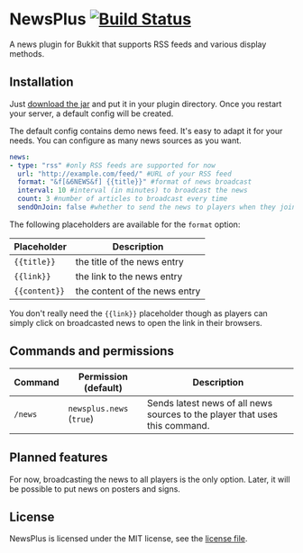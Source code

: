 # NewsPlus [![Build Status](https://ci.wertarbyte.com/job/NewsPlus/badge/icon)](https://ci.wertarbyte.com/job/NewsPlus)
A news plugin for Bukkit that supports RSS feeds and various display methods.

## Installation
Just [download the jar][ci] and put it in your plugin directory. Once you restart your server, a default
config will be created.

[ci]: https://ci.wertarbyte.com/job/NewsPlus/lastStableBuild/

The default config contains demo news feed. It's easy to adapt it for your needs. You can configure
as many news sources as you want.

```yaml
news:
- type: "rss" #only RSS feeds are supported for now
  url: "http://example.com/feed/" #URL of your RSS feed
  format: "&f[&6NEWS&f] {{title}}" #format of news broadcast
  interval: 10 #interval (in minutes) to broadcast the news
  count: 3 #number of articles to broadcast every time
  sendOnJoin: false #whether to send the news to players when they join (defaults to false)
```

The following placeholders are available for the `format` option:

| Placeholder   | Description                    |
|---------------|--------------------------------|
| `{{title}}`   | the title of the news entry    |
| `{{link}}`    | the link to the news entry     |
| `{{content}}` | the content of the news entry  |

You don't really need the `{{link}}` placeholder though as players can simply click on broadcasted
news to open the link in their browsers.

## Commands and permissions

| Command     | Permission (default)     | Description                                                                 |
|-------------|--------------------------|-----------------------------------------------------------------------------|
| `/news`     | `newsplus.news` (`true`) | Sends latest news of all news sources to the player that uses this command. |

## Planned features
For now, broadcasting the news to all players is the only option.
Later, it will be possible to put news on posters and signs.

## License
NewsPlus is licensed under the MIT license, see the [license file][license].

[license]: https://github.com/leMaik/NewsPlus/blob/master/LICENSE